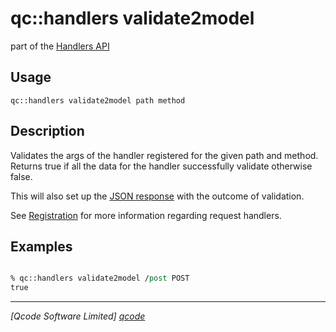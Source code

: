 qc::handlers validate2model
==============

part of the [Handlers API](../handlers-api.md)

Usage
-----
`qc::handlers validate2model path method`

Description
-----------
Validates the args of the handler registered for the given path and method. Returns true if all the data for the handler successfully validate otherwise false.

This will also set up the [JSON response](../global-json-response.md) with the outcome of validation.

See [Registration](../registration.md) for more information regarding request handlers.

Examples
--------
```tcl

% qc::handlers validate2model /post POST
true
```

----------------------------------
*[Qcode Software Limited] [qcode]*

[qcode]: http://www.qcode.co.uk "Qcode Software"